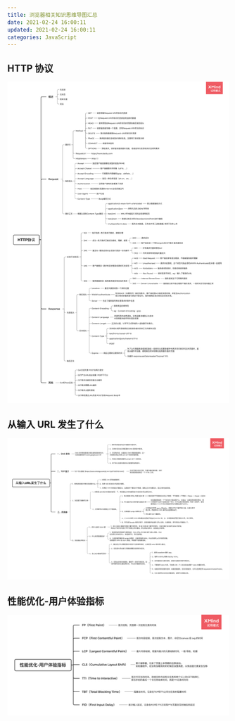 ```yaml
---
title: 浏览器相关知识思维导图汇总
date: 2021-02-24 16:00:11
updated: 2021-02-24 16:00:11
categories: JavaScript
---
```


## HTTP 协议

![HTTP协议](../Map/JavaScript/Browser/HTTP协议.png)

## 从输入 URL 发生了什么

![从输入 URL 发生了什么](../Map/JavaScript/Browser/从输入URL发生了什么.png)

## 性能优化-用户体验指标

![性能优化-用户体验指标](../Map/JavaScript/Browser/性能优化-用户体验指标.png)

